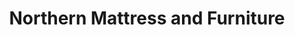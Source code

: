 ---
title: "Northern Mattress and Furniture"
url: /augusta/northern-mattress-and-furniture/
shop: Möbel
---